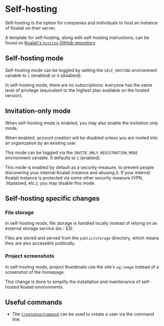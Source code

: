 # Self-hosting

Self-hosting is the option for companies and individuals to host an instance 
of Koalati on their server.

A template for self-hosting, along with self-hosting instructions, can be found
on [Koalati's `hosting` GitHub repository](https://github.com/koalatiapp/hosting).


## Self-hosting mode

Self-hosting mode can be toggled by setting the `SELF_HOSTING` environment
variable to `1` (enabled) or `0` (disabled). 

In self-hosting mode, there are no subscriptions: everyone has the same level 
of privilege (equivalent to the highest plan available on the hosted version).


## Invitation-only mode

When self-hosting mode is enabled, you may also enable the invitation only mode.

When enabled, account creation will be disabled unless you are invited into an
organization by an existing user. 

This mode can be toggled via the `INVITE_ONLY_REGISTRATION_MODE` environment 
variable. It defaults to `1` (enabled).

This mode is enabled by default as a security measure, to prevent people 
discovering your internal Koalati instance and abusing it. If your internal 
Koalati instance is protected via some other security measure (VPN, .htpasswd, 
etc.), you may disable this mode.


## Self-hosting specific changes

### File storage
In self-hosting mode, file storage is handled locally instead of relying on an
external storage service (ex.: S3).

Files are stored and served from the `public/storage` directory, which means 
they are also accessible publically. 

### Project screenshots
In self-hosting mode, project thumbnails use the site's `og:image` instead of a 
screenshot of the homepage.

This change is done to simplify the installation and maintenance of self-hosted
Koalati environments.

## Useful commands

- The [`CreateUserCommand`](/src/Command/Security/CreateUserCommand.php) can be 
  used to create a user via the command line. 
